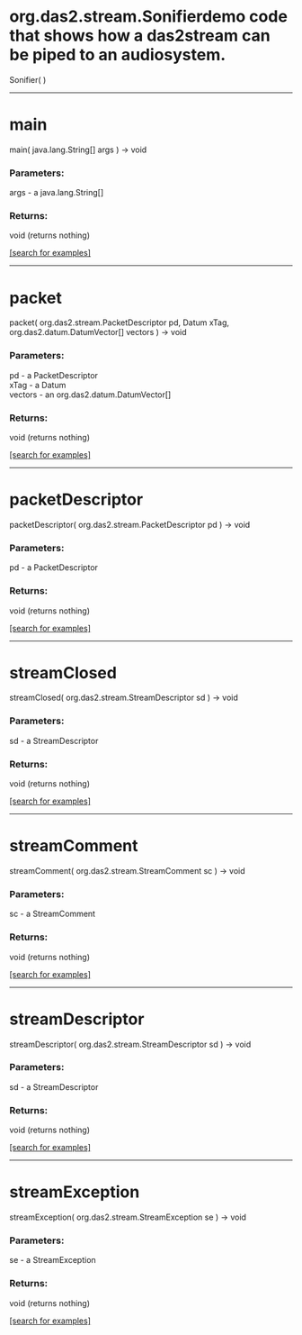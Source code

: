 # org.das2.stream.Sonifierdemo code that shows how a das2stream can be piped to an audiosystem.
Sonifier( )


***
<a name="main"></a>
# main
main( java.lang.String[] args ) &rarr; void



### Parameters:
args - a java.lang.String[]

### Returns:
void (returns nothing)


<a href="https://github.com/autoplot/dev/search?q=main&unscoped_q=main">[search for examples]</a>

***
<a name="packet"></a>
# packet
packet( org.das2.stream.PacketDescriptor pd, Datum xTag, org.das2.datum.DatumVector[] vectors ) &rarr; void



### Parameters:
pd - a PacketDescriptor
<br>xTag - a Datum
<br>vectors - an org.das2.datum.DatumVector[]

### Returns:
void (returns nothing)


<a href="https://github.com/autoplot/dev/search?q=packet&unscoped_q=packet">[search for examples]</a>

***
<a name="packetDescriptor"></a>
# packetDescriptor
packetDescriptor( org.das2.stream.PacketDescriptor pd ) &rarr; void



### Parameters:
pd - a PacketDescriptor

### Returns:
void (returns nothing)


<a href="https://github.com/autoplot/dev/search?q=packetDescriptor&unscoped_q=packetDescriptor">[search for examples]</a>

***
<a name="streamClosed"></a>
# streamClosed
streamClosed( org.das2.stream.StreamDescriptor sd ) &rarr; void



### Parameters:
sd - a StreamDescriptor

### Returns:
void (returns nothing)


<a href="https://github.com/autoplot/dev/search?q=streamClosed&unscoped_q=streamClosed">[search for examples]</a>

***
<a name="streamComment"></a>
# streamComment
streamComment( org.das2.stream.StreamComment sc ) &rarr; void



### Parameters:
sc - a StreamComment

### Returns:
void (returns nothing)


<a href="https://github.com/autoplot/dev/search?q=streamComment&unscoped_q=streamComment">[search for examples]</a>

***
<a name="streamDescriptor"></a>
# streamDescriptor
streamDescriptor( org.das2.stream.StreamDescriptor sd ) &rarr; void



### Parameters:
sd - a StreamDescriptor

### Returns:
void (returns nothing)


<a href="https://github.com/autoplot/dev/search?q=streamDescriptor&unscoped_q=streamDescriptor">[search for examples]</a>

***
<a name="streamException"></a>
# streamException
streamException( org.das2.stream.StreamException se ) &rarr; void



### Parameters:
se - a StreamException

### Returns:
void (returns nothing)


<a href="https://github.com/autoplot/dev/search?q=streamException&unscoped_q=streamException">[search for examples]</a>

